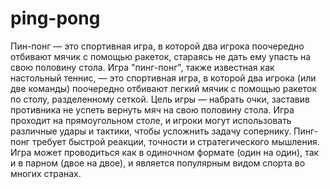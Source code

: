 # ping-pong
Пин-понг — это спортивная игра, в которой два игрока поочередно отбивают мячик с помощью ракеток, стараясь не дать ему упасть на свою половину стола. 
Игра "пинг-понг", также известная как настольный теннис, — это спортивная игра, в которой два игрока (или две команды) поочередно отбивают легкий мячик с помощью ракеток по столу, разделенному сеткой. Цель игры — набрать очки, заставив противника не успеть вернуть мяч на свою половину стола. Игра проходит на прямоугольном столе, и игроки могут использовать различные удары и тактики, чтобы усложнить задачу сопернику. Пинг-понг требует быстрой реакции, точности и стратегического мышления. Игра может проводиться как в одиночном формате (один на один), так и в парном (двое на двое), и является популярным видом спорта во многих странах.
